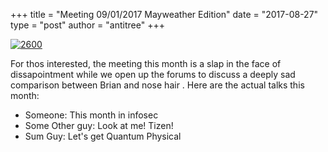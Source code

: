 +++
title =  "Meeting 09/01/2017 Mayweather Edition"
date = "2017-08-27"
type = "post"
author = "antitree"
+++

[![2600](/images/2600_mayweather.png)](images/2600_mayweather.png)

For thos interested, the meeting this month is a slap in the face of
dissapointment while we open up the forums to discuss a deeply sad
comparison between Brian and nose hair . Here are the actual talks this
month:

* Someone: This month in infosec
* Some Other guy: Look at me! Tizen!
* Sum Guy: Let's get Quantum Physical

